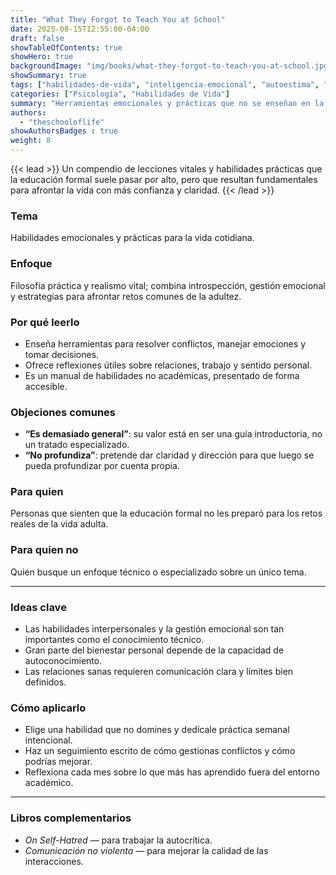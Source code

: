 ```yaml
---
title: "What They Forgot to Teach You at School"
date: 2025-08-15T12:55:00-04:00
draft: false
showTableOfContents: true
showHero: true
backgroundImage: "img/books/what-they-forgot-to-teach-you-at-school.jpg"
showSummary: true
tags: ["habilidades-de-vida", "inteligencia-emocional", "autoestima", "resiliencia"]
categories: ["Psicología", "Habilidades de Vida"]
summary: "Herramientas emocionales y prácticas que no se enseñan en la escuela, pero son esenciales para la vida adulta."
authors:
  - "theschooloflife"
showAuthorsBadges : true
weight: 8
---
```


{{< lead >}}
Un compendio de lecciones vitales y habilidades prácticas que la educación formal suele pasar por alto, pero que resultan fundamentales para afrontar la vida con más confianza y claridad.
{{< /lead >}}

### Tema
Habilidades emocionales y prácticas para la vida cotidiana.

### Enfoque
Filosofía práctica y realismo vital; combina introspección, gestión emocional y estrategias para afrontar retos comunes de la adultez.

### Por qué leerlo
* Enseña herramientas para resolver conflictos, manejar emociones y tomar decisiones.
* Ofrece reflexiones útiles sobre relaciones, trabajo y sentido personal.
* Es un manual de habilidades no académicas, presentado de forma accesible.

### Objeciones comunes
- **“Es demasiado general”**: su valor está en ser una guía introductoria, no un tratado especializado.
- **“No profundiza”**: pretende dar claridad y dirección para que luego se pueda profundizar por cuenta propia.

### Para quien
Personas que sienten que la educación formal no les preparó para los retos reales de la vida adulta.

### Para quien no
Quien busque un enfoque técnico o especializado sobre un único tema.

---

### Ideas clave
- Las habilidades interpersonales y la gestión emocional son tan importantes como el conocimiento técnico.
- Gran parte del bienestar personal depende de la capacidad de autoconocimiento.
- Las relaciones sanas requieren comunicación clara y límites bien definidos.

### Cómo aplicarlo
- Elige una habilidad que no domines y dedícale práctica semanal intencional.
- Haz un seguimiento escrito de cómo gestionas conflictos y cómo podrías mejorar.
- Reflexiona cada mes sobre lo que más has aprendido fuera del entorno académico.

---

### Libros complementarios
- *On Self-Hatred* — para trabajar la autocrítica.
- *Comunicación no violenta* — para mejorar la calidad de las interacciones.
